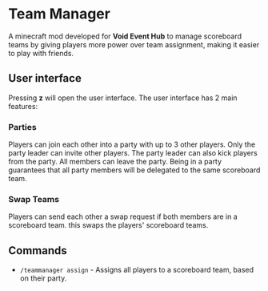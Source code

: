 # Team Manager
A minecraft mod developed for **Void Event Hub** to manage scoreboard teams by giving players more power over team assignment, 
making it easier to play with friends.

## User interface
Pressing **z** will open the user interface. The user interface has 2 main features:

### Parties
Players can join each other into a party with up to 3 other players. Only the party leader can invite other players. 
The party leader can also kick players from the party. All members can leave the party.
Being in a party guarantees that all party members will be delegated to the same scoreboard team.

### Swap Teams
Players can send each other a swap request if both members are in a scoreboard team. 
this swaps the players' scoreboard teams.

## Commands
* `/teammanager assign` - Assigns all players to a scoreboard team, based on their party.
